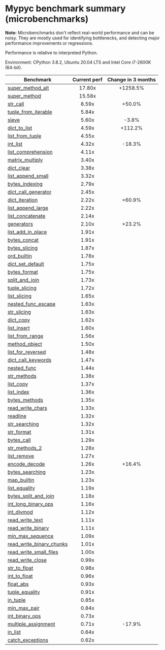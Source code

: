 # Mypyc benchmark summary (microbenchmarks)

**Note:** Microbenchmarks don't reflect real-world performance and can be noisy.
           They are mostly used for identifying bottlenecks, and detecting major performance
           improvements or regressions.

Performance is relative to interpreted Python.

Environment: CPython 3.8.2, Ubuntu 20.04 LTS and Intel Core i7-2600K (64-bit).

| Benchmark | Current perf | Change in 3 months |
| --- | :---: | :---: |
| [super_method_alt](benchmarks/super_method_alt.md) | 17.80x | +1258.5% |
| [super_method](benchmarks/super_method.md) | 15.58x |  |
| [str_call](benchmarks/str_call.md) | 8.59x | +50.0% |
| [tuple_from_iterable](benchmarks/tuple_from_iterable.md) | 5.84x |  |
| [sieve](benchmarks/sieve.md) | 5.60x | -3.8% |
| [dict_to_list](benchmarks/dict_to_list.md) | 4.59x | +112.2% |
| [list_from_tuple](benchmarks/list_from_tuple.md) | 4.55x |  |
| [int_list](benchmarks/int_list.md) | 4.32x | -18.3% |
| [list_comprehension](benchmarks/list_comprehension.md) | 4.11x |  |
| [matrix_multiply](benchmarks/matrix_multiply.md) | 3.40x |  |
| [dict_clear](benchmarks/dict_clear.md) | 3.38x |  |
| [list_append_small](benchmarks/list_append_small.md) | 3.32x |  |
| [bytes_indexing](benchmarks/bytes_indexing.md) | 2.79x |  |
| [dict_call_generator](benchmarks/dict_call_generator.md) | 2.45x |  |
| [dict_iteration](benchmarks/dict_iteration.md) | 2.22x | +60.9% |
| [list_append_large](benchmarks/list_append_large.md) | 2.22x |  |
| [list_concatenate](benchmarks/list_concatenate.md) | 2.14x |  |
| [generators](benchmarks/generators.md) | 2.10x | +23.2% |
| [list_add_in_place](benchmarks/list_add_in_place.md) | 1.91x |  |
| [bytes_concat](benchmarks/bytes_concat.md) | 1.91x |  |
| [bytes_slicing](benchmarks/bytes_slicing.md) | 1.87x |  |
| [ord_builtin](benchmarks/ord_builtin.md) | 1.78x |  |
| [dict_set_default](benchmarks/dict_set_default.md) | 1.75x |  |
| [bytes_format](benchmarks/bytes_format.md) | 1.75x |  |
| [split_and_join](benchmarks/split_and_join.md) | 1.73x |  |
| [tuple_slicing](benchmarks/tuple_slicing.md) | 1.72x |  |
| [list_slicing](benchmarks/list_slicing.md) | 1.65x |  |
| [nested_func_escape](benchmarks/nested_func_escape.md) | 1.63x |  |
| [str_slicing](benchmarks/str_slicing.md) | 1.63x |  |
| [dict_copy](benchmarks/dict_copy.md) | 1.62x |  |
| [list_insert](benchmarks/list_insert.md) | 1.60x |  |
| [list_from_range](benchmarks/list_from_range.md) | 1.56x |  |
| [method_object](benchmarks/method_object.md) | 1.50x |  |
| [list_for_reversed](benchmarks/list_for_reversed.md) | 1.48x |  |
| [dict_call_keywords](benchmarks/dict_call_keywords.md) | 1.47x |  |
| [nested_func](benchmarks/nested_func.md) | 1.44x |  |
| [str_methods](benchmarks/str_methods.md) | 1.38x |  |
| [list_copy](benchmarks/list_copy.md) | 1.37x |  |
| [list_index](benchmarks/list_index.md) | 1.36x |  |
| [bytes_methods](benchmarks/bytes_methods.md) | 1.35x |  |
| [read_write_chars](benchmarks/read_write_chars.md) | 1.33x |  |
| [readline](benchmarks/readline.md) | 1.32x |  |
| [str_searching](benchmarks/str_searching.md) | 1.32x |  |
| [str_format](benchmarks/str_format.md) | 1.31x |  |
| [bytes_call](benchmarks/bytes_call.md) | 1.29x |  |
| [str_methods_2](benchmarks/str_methods_2.md) | 1.28x |  |
| [list_remove](benchmarks/list_remove.md) | 1.27x |  |
| [encode_decode](benchmarks/encode_decode.md) | 1.26x | +16.4% |
| [bytes_searching](benchmarks/bytes_searching.md) | 1.23x |  |
| [map_builtin](benchmarks/map_builtin.md) | 1.23x |  |
| [list_equality](benchmarks/list_equality.md) | 1.19x |  |
| [bytes_split_and_join](benchmarks/bytes_split_and_join.md) | 1.18x |  |
| [int_long_binary_ops](benchmarks/int_long_binary_ops.md) | 1.16x |  |
| [int_divmod](benchmarks/int_divmod.md) | 1.12x |  |
| [read_write_text](benchmarks/read_write_text.md) | 1.11x |  |
| [read_write_binary](benchmarks/read_write_binary.md) | 1.11x |  |
| [min_max_sequence](benchmarks/min_max_sequence.md) | 1.09x |  |
| [read_write_binary_chunks](benchmarks/read_write_binary_chunks.md) | 1.01x |  |
| [read_write_small_files](benchmarks/read_write_small_files.md) | 1.00x |  |
| [read_write_close](benchmarks/read_write_close.md) | 0.99x |  |
| [str_to_float](benchmarks/str_to_float.md) | 0.98x |  |
| [int_to_float](benchmarks/int_to_float.md) | 0.96x |  |
| [float_abs](benchmarks/float_abs.md) | 0.93x |  |
| [tuple_equality](benchmarks/tuple_equality.md) | 0.91x |  |
| [in_tuple](benchmarks/in_tuple.md) | 0.85x |  |
| [min_max_pair](benchmarks/min_max_pair.md) | 0.84x |  |
| [int_binary_ops](benchmarks/int_binary_ops.md) | 0.73x |  |
| [multiple_assignment](benchmarks/multiple_assignment.md) | 0.71x | -17.9% |
| [in_list](benchmarks/in_list.md) | 0.64x |  |
| [catch_exceptions](benchmarks/catch_exceptions.md) | 0.62x |  |
